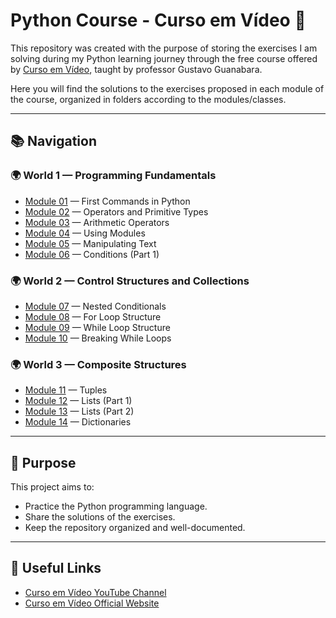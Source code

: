 # Python Course - Curso em Vídeo 🐍

This repository was created with the purpose of storing the exercises I am solving during my Python learning journey through the free course offered by [Curso em Vídeo](https://www.youtube.com/c/CursoemVídeo), taught by professor Gustavo Guanabara.

Here you will find the solutions to the exercises proposed in each module of the course, organized in folders according to the modules/classes.


---

## 📚 Navigation

### 🌍 World 1 — Programming Fundamentals

- [Module 01](./Exercises_CursoEmVideo/World_1/m01_First_Commands) — First Commands in Python
- [Module 02](./Exercises_CursoEmVideo/World_1/m02_Operators_and_Primitive_Types) — Operators and Primitive Types
- [Module 03](./Exercises_CursoEmVideo/World_1/m03_Arithmetic_Operators) — Arithmetic Operators
- [Module 04](./Exercises_CursoEmVideo/World_1/m04_Using_Modules) — Using Modules
- [Module 05](./Exercises_CursoEmVideo/World_1/m05_Manipulating_Text) — Manipulating Text
- [Module 06](./Exercises_CursoEmVideo/World_1/m06_Conditions_Part1) — Conditions (Part 1)

### 🌍 World 2 — Control Structures and Collections

- [Module 07](./Exercises_CursoEmVideo/World_2/m07_Nested_Conditionals) — Nested Conditionals
- [Module 08](./Exercises_CursoEmVideo/World_2/m08_For_Loop_Structure) — For Loop Structure
- [Module 09](./Exercises_CursoEmVideo/World_2/m09_While_Loop_Sructure) — While Loop Structure
- [Module 10](./Exercises_CursoEmVideo/World_2/m10_Breaking_While_Loops) — Breaking While Loops

### 🌍 World 3 — Composite Structures

- [Module 11](./Exercises_CursoEmVideo/World_3/m11_Tuples) — Tuples
- [Module 12](./Exercises_CursoEmVideo/World_3/m12_Lists_Part1) — Lists (Part 1)
- [Module 13](./Exercises_CursoEmVideo/World_3/m13_Lists_Part2) — Lists (Part 2)
- [Module 14](./Exercises_CursoEmVideo/World_3/m14_Dictionaries) — Dictionaries

---

## 🚀 Purpose

This project aims to:

- Practice the Python programming language.
- Share the solutions of the exercises.
- Keep the repository organized and well-documented.


---

## 🔗 Useful Links

- [Curso em Vídeo YouTube Channel](https://www.youtube.com/c/CursoemVídeo)
- [Curso em Vídeo Official Website](https://www.cursoemvideo.com/)
